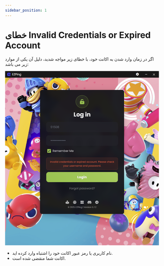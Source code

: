 ```yaml
---
sidebar_position: 1
---
```



# خطای Invalid Credentials or Expired Account

اگر در زمان وارد شدن به اکانت خود، با خطای زیر مواجه شدید، دلیل آن یکی از موارد زیر می باشد: 


![winver-run](./img/invalidcred.png)


- نام کاربری یا رمز عبور اکانت خود را اشتباه وارد کرده اید.
- اکانت شما منقضی شده است.
  
